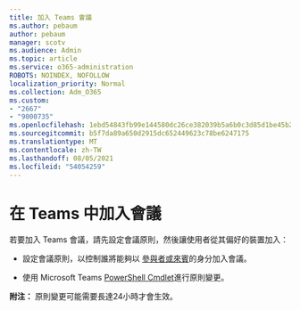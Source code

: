 ```yaml
---
title: 加入 Teams 會議
ms.author: pebaum
author: pebaum
manager: scotv
ms.audience: Admin
ms.topic: article
ms.service: o365-administration
ROBOTS: NOINDEX, NOFOLLOW
localization_priority: Normal
ms.collection: Adm_O365
ms.custom:
- "2667"
- "9000735"
ms.openlocfilehash: 1ebd54843fb99e144580dc26ce382039b5a6b0c3d85d1be45b2b49a0e92f5d46
ms.sourcegitcommit: b5f7da89a650d2915dc652449623c78be6247175
ms.translationtype: MT
ms.contentlocale: zh-TW
ms.lasthandoff: 08/05/2021
ms.locfileid: "54054259"
---
```

# <a name="join-a-meeting-in-teams"></a>在 Teams 中加入會議

若要加入 Teams 會議，請先設定會議原則，然後讓使用者從其偏好的裝置加入：

- 設定會議原則，以控制誰將能夠以 [參與者或來賓](https://docs.microsoft.com/microsoftteams/meeting-policies-in-teams#meeting-policy-settings---participants--guests)的身分加入會議。 

- 使用 Microsoft Teams [PowerShell Cmdlet](https://docs.microsoft.com/microsoftteams/teams-powershell-overview)進行原則變更。    

**附注：** 原則變更可能需要長達24小時才會生效。